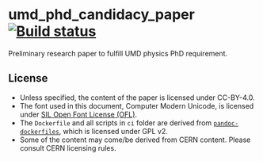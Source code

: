 # umd_phd_candidacy_paper [![Build status](https://travis-ci.com/yipengsun/umd_phd_candidacy_paper.svg?master)](https://travis-ci.com/yipengsun/umd_phd_candidacy_paper)
Preliminary research paper to fulfill UMD physics PhD requirement.

## License
* Unless specified, the content of the paper is licensed under CC-BY-4.0.
* The font used in this document, Computer Modern Unicode, is licensed under
  [SIL Open Font License (OFL)](http://scripts.sil.org/OFL).
* The `Dockerfile` and all scripts in `ci` folder are derived from
  [`pandoc-dockerfiles`](https://github.com/pandoc/dockerfiles), which is licensed under GPL v2.
* Some of the content may come/be derived from CERN content. Please consult
  CERN licensing rules.
